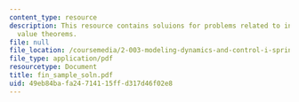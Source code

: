 ```yaml
---
content_type: resource
description: This resource contains soluions for problems related to initial and final
  value theorems.
file: null
file_location: /coursemedia/2-003-modeling-dynamics-and-control-i-spring-2005/49eb84bafa24714115ffd317d46f02e8_fin_sample_soln.pdf
file_type: application/pdf
resourcetype: Document
title: fin_sample_soln.pdf
uid: 49eb84ba-fa24-7141-15ff-d317d46f02e8
---
```

